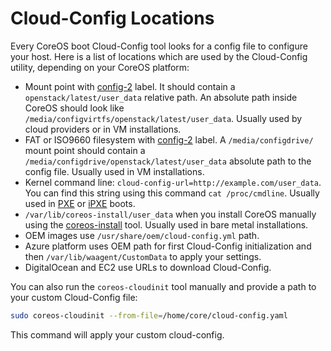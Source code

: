 # Cloud-Config Locations

Every CoreOS boot Cloud-Config tool looks for a config file to configure your host. Here is a list of locations which are used by the Cloud-Config utility, depending on your CoreOS platform:

* Mount point with [config-2]({{site.baseurl}}/os/docs/latest/config-drive.html#contents-and-format) label. It should contain a `openstack/latest/user_data` relative path. An absolute path inside CoreOS should look like `/media/configvirtfs/openstack/latest/user_data`. Usually used by cloud providers or in VM installations.
* FAT or ISO9660 filesystem with [config-2]({{site.baseurl}}/os/docs/latest/config-drive.html#qemu-virtfs) label. A `/media/configdrive/` mount point should contain a `/media/configdrive/openstack/latest/user_data` absolute path to the config file. Usually used in VM installations.
* Kernel command line: `cloud-config-url=http://example.com/user_data`. You can find this string using this command `cat /proc/cmdline`. Usually used in [PXE]({{site.baseurl}}/os/docs/latest/booting-with-pxe.html) or [iPXE]({{site.baseurl}}/os/docs/latest/booting-with-ipxe.html) boots.
* `/var/lib/coreos-install/user_data` when you install CoreOS manually using the [coreos-install]({{site.baseurl}}/os/docs/latest/installing-to-disk.html) tool. Usually used in bare metal installations.
* OEM images use `/usr/share/oem/cloud-config.yml` path.
* Azure platform uses OEM path for first Cloud-Config initialization and then `/var/lib/waagent/CustomData` to apply your settings.
* DigitalOcean and EC2 use URLs to download Cloud-Config.

You can also run the `coreos-cloudinit` tool manually and provide a path to your custom Cloud-Config file:

```sh
sudo coreos-cloudinit --from-file=/home/core/cloud-config.yaml
``` 

This command will apply your custom cloud-config.
